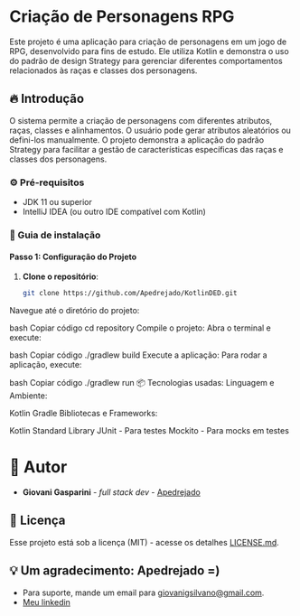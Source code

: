 # Criação de Personagens RPG

Este projeto é uma aplicação para criação de personagens em um jogo de RPG, desenvolvido para fins de estudo. Ele utiliza Kotlin e demonstra o uso do padrão de design Strategy para gerenciar diferentes comportamentos relacionados às raças e classes dos personagens.

## 🔥 Introdução

O sistema permite a criação de personagens com diferentes atributos, raças, classes e alinhamentos. O usuário pode gerar atributos aleatórios ou defini-los manualmente. O projeto demonstra a aplicação do padrão Strategy para facilitar a gestão de características específicas das raças e classes dos personagens.

### ⚙️ Pré-requisitos

- JDK 11 ou superior
- IntelliJ IDEA (ou outro IDE compatível com Kotlin)

### 🔨 Guia de instalação

#### Passo 1: Configuração do Projeto

1. **Clone o repositório**:
   ```bash
   git clone https://github.com/Apedrejado/KotlinDED.git
Navegue até o diretório do projeto:

bash
Copiar código
cd repository
Compile o projeto: Abra o terminal e execute:

bash
Copiar código
./gradlew build
Execute a aplicação: Para rodar a aplicação, execute:

bash
Copiar código
./gradlew run
📦 Tecnologias usadas:
Linguagem e Ambiente:

Kotlin
Gradle
Bibliotecas e Frameworks:

Kotlin Standard Library
JUnit - Para testes
Mockito - Para mocks em testes


# 👷 Autor

* **Giovani Gasparini** - *full stack dev* - [Apedrejado](https://github.com/Apedrejado)

## 📄 Licença

Esse projeto está sob a licença (MIT) - acesse os detalhes [LICENSE.md](https://choosealicense.com/licenses/mit/).

## 💡 Um agradecimento: Apedrejado =)

* Para suporte, mande um email para giovanigsilvano@gmail.com.
* [Meu linkedin](https://www.linkedin.com/in/ggsts)


